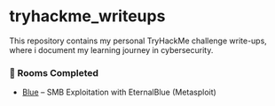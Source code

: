 # tryhackme_writeups
This repository contains my personal TryHackMe challenge write-ups, where i document my learning journey in cybersecurity.

### 🧠 Rooms Completed
- [Blue](./Blue) – SMB Exploitation with EternalBlue (Metasploit)


